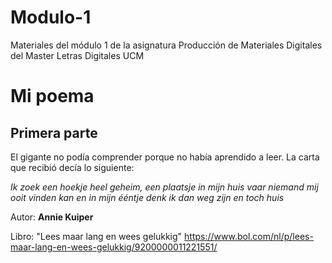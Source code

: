 # Modulo-1
Materiales del módulo 1 de la asignatura Producción de Materiales Digitales del Master Letras Digitales UCM
# Mi poema
## Primera parte

El gigante no podía comprender
porque no había aprendido a leer.
La carta que recibió decía lo siguiente:

*Ik zoek een hoekje heel geheim,
een plaatsje in mijn huis vaar niemand
mij ooit vinden kan
en in mijn ééntje denk ik
dan weg zijn en toch huis*

Autor: **Annie Kuiper**

Libro: "Lees maar lang en wees gelukkig" <https://www.bol.com/nl/p/lees-maar-lang-en-wees-gelukkig/9200000011221551/>  
